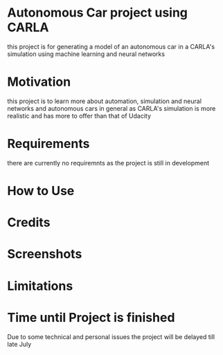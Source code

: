 # Autonomous Car project using CARLA

this project is for generating a model of an autonomous car in a CARLA's simulation using machine learning and neural networks

# Motivation

this project is to learn more about automation, simulation and neural networks and autonomous cars in general as CARLA's simulation is more realistic and has more to offer than that of Udacity

# Requirements

there are currently no requiremnts as the project is still in development


# How to Use

 
 # Credits
 

 
 # Screenshots
 
 
 
 # Limitations
 
 
 # Time until Project is finished
 
 Due to some technical and personal issues the project will be delayed till late July
 
